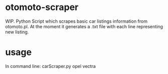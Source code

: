 # otomoto-scraper
WIP. Python Script which scrapes basic car listings information from otomoto.pl. At the moment it generates a .txt file with each line representing new listing. 

# usage
In command line:
carScraper.py opel vectra
